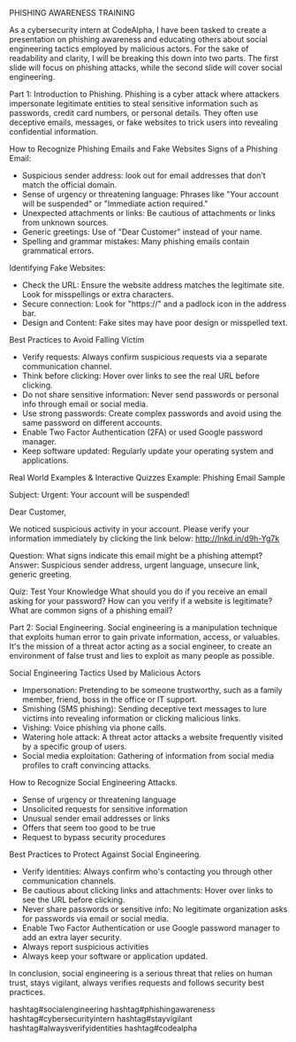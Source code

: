 PHISHING AWARENESS TRAINING

As a cybersecurity intern at CodeAlpha, I have been tasked to create a presentation on phishing awareness and educating others about social engineering tactics employed by malicious actors. For the sake of readability and clarity, I will be breaking this down into two parts. 
The first slide will focus on phishing attacks, while the second slide will cover social engineering.

Part 1: Introduction to Phishing. 
Phishing is a cyber attack where attackers impersonate legitimate entities to steal sensitive information such as passwords, credit card numbers, or personal details. They often use deceptive emails, messages, or fake websites to trick users into revealing confidential information.

How to Recognize Phishing Emails and Fake Websites
Signs of a Phishing Email:
- Suspicious sender address: look out for email addresses that don’t match the official domain.
- Sense of urgency or threatening language: Phrases like "Your account will be suspended" or "Immediate action required."
- Unexpected attachments or links: Be cautious of attachments or links from unknown sources.
- Generic greetings: Use of "Dear Customer" instead of your name.
- Spelling and grammar mistakes: Many phishing emails contain grammatical errors.

Identifying Fake Websites:
- Check the URL: Ensure the website address matches the legitimate site. Look for misspellings or extra characters.
- Secure connection: Look for "https://" and a padlock icon in the address bar.
- Design and Content: Fake sites may have poor design or misspelled text.

Best Practices to Avoid Falling Victim
- Verify requests: Always confirm suspicious requests via a separate communication channel.
- Think before clicking: Hover over links to see the real URL before clicking.
- Do not share sensitive information: Never send passwords or personal info through email or social media.
- Use strong passwords: Create complex passwords and avoid using the same password on different accounts.
- Enable Two Factor Authentication (2FA) or used Google password manager.
- Keep software updated: Regularly update your operating system and applications.

Real World Examples & Interactive Quizzes
Example: Phishing Email Sample

Subject: Urgent: Your account will be suspended!

Dear Customer,

We noticed suspicious activity in your account. Please verify your information immediately by clicking the link below:
http://lnkd.in/d9h-Yg7k

Question: What signs indicate this email might be a phishing attempt?
Answer: Suspicious sender address, urgent language, unsecure link, generic greeting.

Quiz: Test Your Knowledge
What should you do if you receive an email asking for your password?
How can you verify if a website is legitimate?
What are common signs of a phishing email?


Part 2: Social Engineering.
Social engineering is a manipulation technique that exploits human error to gain private information, access, or valuables. It's the mission of a threat actor acting as a social engineer, to create an environment of false trust and lies to exploit as many people as possible. 

Social Engineering Tactics Used by Malicious Actors 
- Impersonation: Pretending to be someone trustworthy, such as a family member, friend, boss in the office or IT support.
- Smishing (SMS phishing): Sending deceptive text messages to lure victims into revealing information or clicking malicious links.
- Vishing: Voice phishing via phone calls.
- Watering hole attack: A threat actor attacks a website frequently visited by a specific group of users. 
- Social media exploitation: Gathering of information from social media profiles to craft convincing attacks.

How to Recognize Social Engineering Attacks.
- Sense of urgency or threatening language 
- Unsolicited requests for sensitive information 
- Unusual sender email addresses or links 
- Offers that seem too good to be true 
- Request to bypass security procedures 

Best Practices to Protect Against Social Engineering.
- Verify identities: Always confirm who's contacting you through other communication channels.
- Be cautious about clicking links and attachments: Hover over links to see the URL before clicking.
- Never share passwords or sensitive info: No legitimate organization asks for passwords via email or social media.
- Enable Two Factor Authentication or use Google password manager to add an extra layer security.
- Always report suspicious activities 
- Always keep your software or application updated.

In conclusion, social engineering is a serious threat that relies on human trust, stays vigilant, always verifies requests and follows security best practices. 

hashtag#socialengineering hashtag#phishingawareness hashtag#cybersecurityintern hashtag#stayvigilant hashtag#alwaysverifyidentities hashtag#codealpha